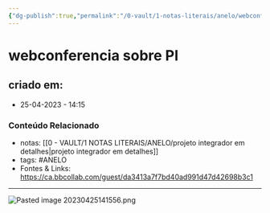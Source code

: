 ```yaml
---
{"dg-publish":true,"permalink":"/0-vault/1-notas-literais/anelo/webconferencia-sobre-pi/","tags":["ANELO"],"dgHomeLink":true,"dgShowLocalGraph":true,"dgShowFileTree":true,"dgEnableSearch":true}
---
```


# webconferencia sobre PI

## criado em: 
-  25-04-2023 - 14:15

### Conteúdo Relacionado
- notas: [[0 - VAULT/1 NOTAS LITERAIS/ANELO/projeto integrador em detalhes\|projeto integrador em detalhes]]
- tags: #ANELO 
- Fontes & Links: https://ca.bbcollab.com/guest/da3413a7f7bd40ad991d47d42698b3c1

---

![Pasted image 20230425141556.png](/img/user/0%20-%20VAULT/1%20NOTAS%20LITERAIS/ANELO/Pasted%20image%2020230425141556.png)